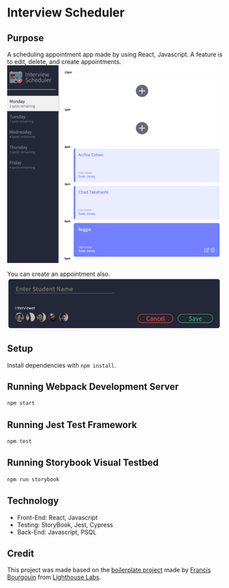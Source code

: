 # Interview Scheduler

## Purpose 
A scheduling appointment app made by using React, Javascript. A feature is to edit, delete, and create appointments.  
![homepage](./docs/homepage.png)

You can create an appointment also. 
![Appointment](./docs/appointment-form.png)


## Setup

Install dependencies with `npm install`.

## Running Webpack Development Server

```sh
npm start
```

## Running Jest Test Framework

```sh
npm test
```

## Running Storybook Visual Testbed

```sh
npm run storybook
```

## Technology 
- Front-End: React, Javascript
- Testing: StoryBook, Jest, Cypress
- Back-End: Javascript, PSQL

## Credit
This project was made based on the [boilerplate project](https://github.com/lighthouse-labs/scheduler/) made by [Francis Bourgouin](https://github.com/FrancisBourgouin) from [Lighthouse Labs](https://www.lighthouselabs.ca/). 
